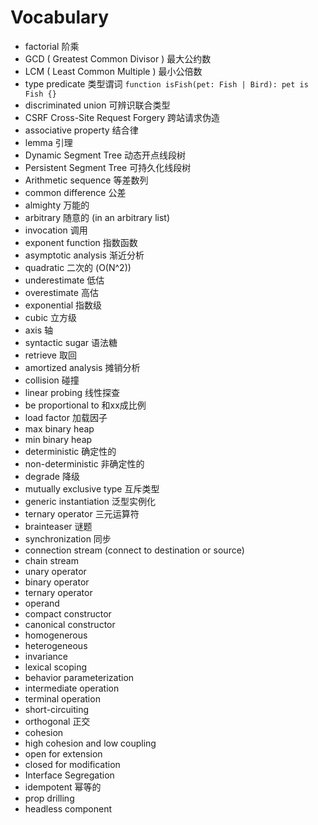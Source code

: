 # Vocabulary

* factorial 阶乘
* GCD ( Greatest Common Divisor ) 最大公约数
* LCM ( Least Common Multiple ) 最小公倍数
* type predicate 类型谓词 ```function isFish(pet: Fish | Bird): pet is Fish {}```
* discriminated union 可辨识联合类型
* CSRF Cross-Site Request Forgery 跨站请求伪造
* associative property 结合律
* lemma 引理
* Dynamic Segment Tree 动态开点线段树
* Persistent Segment Tree 可持久化线段树
* Arithmetic sequence 等差数列
* common difference 公差
* almighty 万能的
* arbitrary 随意的 (in an arbitrary list)
* invocation 调用
* exponent function 指数函数
* asymptotic analysis 渐近分析
* quadratic 二次的 (O(N^2))
* underestimate 低估
* overestimate 高估
* exponential 指数级
* cubic 立方级
* axis 轴
* syntactic sugar 语法糖
* retrieve 取回
* amortized analysis 摊销分析
* collision 碰撞
* linear probing 线性探查
* be proportional to 和xx成比例
* load factor 加载因子
* max binary heap
* min binary heap
* deterministic 确定性的
* non-deterministic 非确定性的
* degrade 降级
* mutually exclusive type 互斥类型
* generic instantiation 泛型实例化
* ternary operator 三元运算符
* brainteaser 谜题
* synchronization 同步
* connection stream (connect to destination or source)
* chain stream
* unary operator
* binary operator
* ternary operator
* operand
* compact constructor
* canonical constructor
* homogenerous
* heterogeneous
* invariance
* lexical scoping
* behavior parameterization
* intermediate operation
* terminal operation
* short-circuiting
* orthogonal 正交
* cohesion
* high cohesion and low coupling
* open for extension
* closed for modification
* Interface Segregation
* idempotent 幂等的
* prop drilling
* headless component
